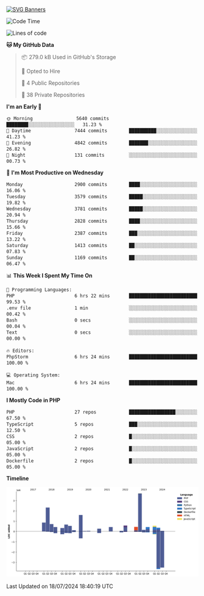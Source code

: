 [![SVG Banners](https://svg-banners.vercel.app/api?type=glitch&text1=Gere_Lajos%F0%9F%92%BB&width=800&height=400)](https://github.com/Akshay090/svg-banners)

<!--START_SECTION:waka-->
![Code Time](http://img.shields.io/badge/Code%20Time-1%2C777%20hrs%206%20mins-blue)

![Lines of code](https://img.shields.io/badge/From%20Hello%20World%20I%27ve%20Written-14.6%20million%20lines%20of%20code-blue)

**🐱 My GitHub Data** 

> 📦 279.0 kB Used in GitHub's Storage 
 > 
> 💼 Opted to Hire
 > 
> 📜 4 Public Repositories 
 > 
> 🔑 38 Private Repositories 
 > 
**I'm an Early 🐤** 

```text
🌞 Morning                5640 commits        ████████░░░░░░░░░░░░░░░░░   31.23 % 
🌆 Daytime                7444 commits        ██████████░░░░░░░░░░░░░░░   41.23 % 
🌃 Evening                4842 commits        ███████░░░░░░░░░░░░░░░░░░   26.82 % 
🌙 Night                  131 commits         ░░░░░░░░░░░░░░░░░░░░░░░░░   00.73 % 
```
📅 **I'm Most Productive on Wednesday** 

```text
Monday                   2900 commits        ████░░░░░░░░░░░░░░░░░░░░░   16.06 % 
Tuesday                  3579 commits        █████░░░░░░░░░░░░░░░░░░░░   19.82 % 
Wednesday                3781 commits        █████░░░░░░░░░░░░░░░░░░░░   20.94 % 
Thursday                 2828 commits        ████░░░░░░░░░░░░░░░░░░░░░   15.66 % 
Friday                   2387 commits        ███░░░░░░░░░░░░░░░░░░░░░░   13.22 % 
Saturday                 1413 commits        ██░░░░░░░░░░░░░░░░░░░░░░░   07.83 % 
Sunday                   1169 commits        ██░░░░░░░░░░░░░░░░░░░░░░░   06.47 % 
```


📊 **This Week I Spent My Time On** 

```text
💬 Programming Languages: 
PHP                      6 hrs 22 mins       █████████████████████████   99.53 % 
.env file                1 min               ░░░░░░░░░░░░░░░░░░░░░░░░░   00.42 % 
Bash                     0 secs              ░░░░░░░░░░░░░░░░░░░░░░░░░   00.04 % 
Text                     0 secs              ░░░░░░░░░░░░░░░░░░░░░░░░░   00.00 % 

🔥 Editors: 
PhpStorm                 6 hrs 24 mins       █████████████████████████   100.00 % 

💻 Operating System: 
Mac                      6 hrs 24 mins       █████████████████████████   100.00 % 
```

**I Mostly Code in PHP** 

```text
PHP                      27 repos            █████████████████░░░░░░░░   67.50 % 
TypeScript               5 repos             ███░░░░░░░░░░░░░░░░░░░░░░   12.50 % 
CSS                      2 repos             █░░░░░░░░░░░░░░░░░░░░░░░░   05.00 % 
JavaScript               2 repos             █░░░░░░░░░░░░░░░░░░░░░░░░   05.00 % 
Dockerfile               2 repos             █░░░░░░░░░░░░░░░░░░░░░░░░   05.00 % 
```



**Timeline**

![Lines of Code chart](https://raw.githubusercontent.com/gere-lajos/gere-lajos/main/assets/bar_graph.png)


 Last Updated on 18/07/2024 18:40:19 UTC
<!--END_SECTION:waka-->
